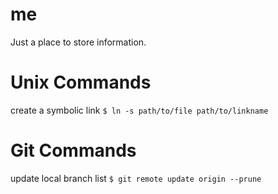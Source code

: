 # me
Just a place to store information.


# Unix Commands

create a symbolic link
`$ ln -s path/to/file path/to/linkname`


# Git Commands

update local branch list
`$ git remote update origin --prune`

